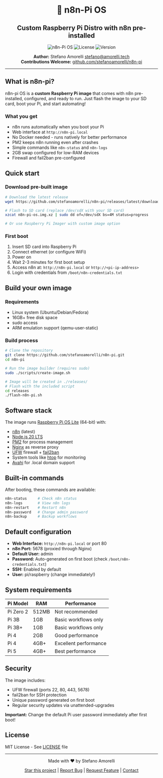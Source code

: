 <div align="center">

# 🍓 n8n-Pi OS
## Custom Raspberry Pi Distro with n8n pre-installed

![n8n-Pi OS](https://img.shields.io/badge/n8n--Pi_OS-Custom_Distro-ff6d5a?style=for-the-badge&logo=raspberry-pi&logoColor=white)
![License](https://img.shields.io/badge/license-MIT-green?style=for-the-badge)
![Version](https://img.shields.io/badge/version-1.0.0-blue?style=for-the-badge)

**Author:** Stefano Amorelli <stefano@amorelli.tech>  
**Contributions Welcome:** [github.com/stefanoamorelli/n8n-pi](https://github.com/stefanoamorelli/n8n-pi)

</div>

---

## What is n8n-pi?

n8n-pi OS is a **custom Raspberry Pi image** that comes with n8n pre-installed, configured, and ready to run. Just flash the image to your SD card, boot your Pi, and start automating!

### What you get

- n8n runs automatically when you boot your Pi
- Web interface at `http://n8n-pi.local`
- No Docker needed - runs natively for better performance
- PM2 keeps n8n running even after crashes
- Simple commands like `n8n-status` and `n8n-logs`
- 2GB swap configured for low-RAM devices
- Firewall and fail2ban pre-configured

## Quick start

### Download pre-built image

```bash
# Download the latest release
wget https://github.com/stefanoamorelli/n8n-pi/releases/latest/download/n8n-pi-os.img.xz

# Flash to SD card (replace /dev/sdX with your SD card)
xzcat n8n-pi-os.img.xz | sudo dd of=/dev/sdX bs=4M status=progress

# Or use Raspberry Pi Imager with custom image option
```

### First boot

1. Insert SD card into Raspberry Pi
2. Connect ethernet (or configure WiFi)
3. Power on
4. Wait 2-3 minutes for first boot setup
5. Access n8n at: `http://n8n-pi.local` or `http://<pi-ip-address>`
6. Login with credentials from `/boot/n8n-credentials.txt`

## Build your own image

### Requirements

- Linux system (Ubuntu/Debian/Fedora)
- 16GB+ free disk space
- sudo access
- ARM emulation support (qemu-user-static)

### Build process

```bash
# Clone the repository
git clone https://github.com/stefanoamorelli/n8n-pi.git
cd n8n-pi

# Run the image builder (requires sudo)
sudo ./scripts/create-image.sh

# Image will be created in ./releases/
# Flash with the included script
cd releases
./flash-n8n-pi.sh
```

## Software stack

The image runs [Raspberry Pi OS Lite](https://www.raspberrypi.com/software/operating-systems/) (64-bit) with:

- [n8n](https://n8n.io) (latest)
- [Node.js 20 LTS](https://nodejs.org)
- [PM2](https://pm2.keymetrics.io/) for process management
- [Nginx](https://nginx.org) as reverse proxy
- [UFW](https://help.ubuntu.com/community/UFW) firewall + [fail2ban](https://www.fail2ban.org)
- System tools like [htop](https://htop.dev) for monitoring
- [Avahi](https://avahi.org) for .local domain support

## Built-in commands

After booting, these commands are available:

```bash
n8n-status     # Check n8n status
n8n-logs       # View n8n logs
n8n-restart    # Restart n8n
n8n-password   # Change admin password
n8n-backup     # Backup workflows
```

## Default configuration

- **Web Interface:** `http://n8n-pi.local` or port 80
- **n8n Port:** 5678 (proxied through Nginx)
- **Default User:** admin
- **Password:** Auto-generated on first boot (check `/boot/n8n-credentials.txt`)
- **SSH:** Enabled by default
- **User:** pi/raspberry (change immediately!)

## System requirements

| Pi Model | RAM | Performance |
|----------|-----|-------------|
| Pi Zero 2 | 512MB | Not recommended |
| Pi 3B | 1GB | Basic workflows only |
| Pi 3B+ | 1GB | Basic workflows only |
| Pi 4 | 2GB | Good performance |
| Pi 4 | 4GB+ | Excellent performance |
| Pi 5 | 4GB+ | Best performance |

## Security

The image includes:

- UFW firewall (ports 22, 80, 443, 5678)
- fail2ban for SSH protection
- Unique password generated on first boot
- Regular security updates via unattended-upgrades

**Important:** Change the default Pi user password immediately after first boot!

## License

MIT License - See [LICENSE](LICENSE) file

---

<div align="center">

Made with ❤️ by Stefano Amorelli

[Star this project](https://github.com/stefanoamorelli/n8n-pi) | [Report Bug](https://github.com/stefanoamorelli/n8n-pi/issues/new?template=bug_report.md) | [Request Feature](https://github.com/stefanoamorelli/n8n-pi/issues/new?template=feature_request.md) | [Contact](mailto:stefano@amorelli.tech)

</div>
